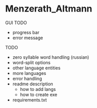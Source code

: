 # Menzerath_Altmann
GUI TODO
- progress bar
- error message


TODO
- zero syllable word handling (russian)
- word-split options
- other language entities
- more languages
- error handling
- readme description
  - how to add langs
  - how to create exe
- requirements.txt